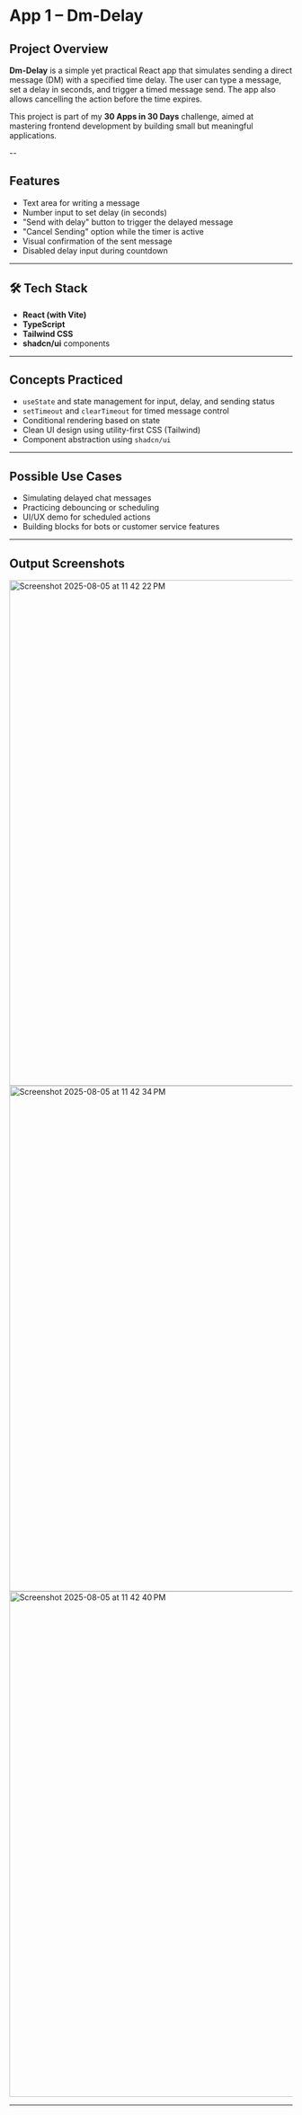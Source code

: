 # App 1 – Dm-Delay

##  Project Overview

**Dm-Delay** is a simple yet practical React app that simulates sending a direct message (DM) with a specified time delay. The user can type a message, set a delay in seconds, and trigger a timed message send. The app also allows cancelling the action before the time expires.

This project is part of my **30 Apps in 30 Days** challenge, aimed at mastering frontend development by building small but meaningful applications.

--

##  Features

- Text area for writing a message
- Number input to set delay (in seconds)
- "Send with delay" button to trigger the delayed message
- "Cancel Sending" option while the timer is active
- Visual confirmation of the sent message
- Disabled delay input during countdown

---

## 🛠 Tech Stack

- **React (with Vite)**
- **TypeScript**
- **Tailwind CSS**
- **shadcn/ui** components

---

##  Concepts Practiced

- `useState` and state management for input, delay, and sending status
- `setTimeout` and `clearTimeout` for timed message control
- Conditional rendering based on state
- Clean UI design using utility-first CSS (Tailwind)
- Component abstraction using `shadcn/ui`

---

##  Possible Use Cases

- Simulating delayed chat messages
- Practicing debouncing or scheduling
- UI/UX demo for scheduled actions
- Building blocks for bots or customer service features

---

##  Output Screenshots

<img width="1440" height="900" alt="Screenshot 2025-08-05 at 11 42 22 PM" src="https://github.com/user-attachments/assets/b6e8d7c5-26b9-4273-8e47-933f77800c50" />

<img width="1440" height="900" alt="Screenshot 2025-08-05 at 11 42 34 PM" src="https://github.com/user-attachments/assets/d9f0be66-3dfa-4fef-92f3-a39c6c707ef7" />

<img width="1440" height="900" alt="Screenshot 2025-08-05 at 11 42 40 PM" src="https://github.com/user-attachments/assets/bbff360b-920a-4da9-9df6-a37f72c9b540" />


---


